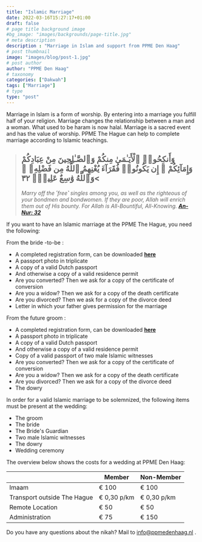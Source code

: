 ```yaml
---
title: "Islamic Marriage"
date: 2022-03-16T15:27:17+01:00
draft: false
# page title background image
#bg_image: "images/backgrounds/page-title.jpg"
# meta description
description : "Marriage in Islam and support from PPME Den Haag"
# post thumbnail
image: "images/blog/post-1.jpg"
# post author
author: "PPME Den Haag"
# taxonomy
categories: ["Dakwah"]
tags: ["Marriage"]
# type
type: "post"
---
```



Marriage in Islam is a form of worship. By entering into a marriage you fulfill half of your religion. Marriage changes the relationship between a man and a woman. What used to be haram is now halal. Marriage is a sacred event and has the value of worship. PPME The Hague can help to complete marriage according to Islamic teachings.


>## وَأَنكِحُوا۟ ٱلْأَيَـٰمَىٰ مِنكُمْ وَٱلصَّـٰلِحِينَ مِنْ عِبَادِكُمْ وَإِمَآئِكُمْ ۚ إِن يَكُونُوا۟ فُقَرَآءَ يُغْنِهِمُ ٱللَّهُ مِن فَضْلِهِۦ ۗ >وَٱللَّهُ وَٰسِعٌ عَلِيمٌۭ ٣٢
>
>
>*Marry off the ˹free˺ singles among you, as well as the righteous of your bondmen and bondwomen. If they are poor, Allah will enrich them out of His bounty. For Allah is All-Bountiful, All-Knowing. [**An-Nur: 32**](https://quran.com/24/32)*

If you want to have an Islamic marriage at the PPME The Hague, you need the following:

From the bride -to-be :


* A completed registration form, can be downloaded [**here**](/forms/Aanmeldformulier.docx)
* A passport photo in triplicate
* A copy of a valid Dutch passport
* And otherwise a copy of a valid residence permit
* Are you converted? Then we ask for a copy of the certificate of conversion
* Are you a widow? Then we ask for a copy of the death certificate
* Are you divorced? Then we ask for a copy of the divorce deed
* Letter in which your father gives permission for the marriage

From the future groom :


* A completed registration form, can be downloaded [**here**](/forms/Aanmeldformulier.docx)
* A passport photo in triplicate
* A copy of a valid Dutch passport
* And otherwise a copy of a valid residence permit
* Copy of a valid passport of two male Islamic witnesses
* Are you converted? Then we ask for a copy of the certificate of conversion
* Are you a widow? Then we ask for a copy of the death certificate
* Are you divorced? Then we ask for a copy of the divorce deed
* The dowry

In order for a valid Islamic marriage to be solemnized, the following items must be present at the wedding:


* The groom
* The bride
* The Bride's Guardian
* Two male Islamic witnesses
* The dowry
* Wedding ceremony

The overview below shows the costs for a wedding at PPME Den Haag:


|                              | **Member**   | **Non-Member** | 
| ---------------------------- | ----------- | -------------- |
| Imaam                        | € 100       | € 100          |
| Transport outside The Hague  | € 0,30 p/km | € 0,30 p/km    |
| Remote Location              | € 50        | € 50           | 
| Administration               | € 75        | € 150          |

Do you have any questions about the nikah? Mail to info@ppmedenhaag.nl .